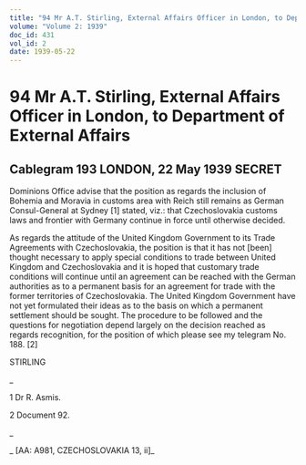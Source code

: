 ```yaml
---
title: "94 Mr A.T. Stirling, External Affairs Officer in London, to Department of External Affairs"
volume: "Volume 2: 1939"
doc_id: 431
vol_id: 2
date: 1939-05-22
---
```


# 94 Mr A.T. Stirling, External Affairs Officer in London, to Department of External Affairs

## Cablegram 193 LONDON, 22 May 1939 SECRET

Dominions Office advise that the position as regards the inclusion of Bohemia and Moravia in customs area with Reich still remains as German Consul-General at Sydney [1] stated, viz.: that Czechoslovakia customs laws and frontier with Germany continue in force until otherwise decided.

As regards the attitude of the United Kingdom Government to its Trade Agreements with Czechoslovakia, the position is that it has not [been] thought necessary to apply special conditions to trade between United Kingdom and Czechoslovakia and it is hoped that customary trade conditions will continue until an agreement can be reached with the German authorities as to a permanent basis for an agreement for trade with the former territories of Czechoslovakia. The United Kingdom Government have not yet formulated their ideas as to the basis on which a permanent settlement should be sought. The procedure to be followed and the questions for negotiation depend largely on the decision reached as regards recognition, for the position of which please see my telegram No. 188. [2]

STIRLING

_

1 Dr R. Asmis.

2 Document 92.

_

_ [AA: A981, CZECHOSLOVAKIA 13, ii]_
